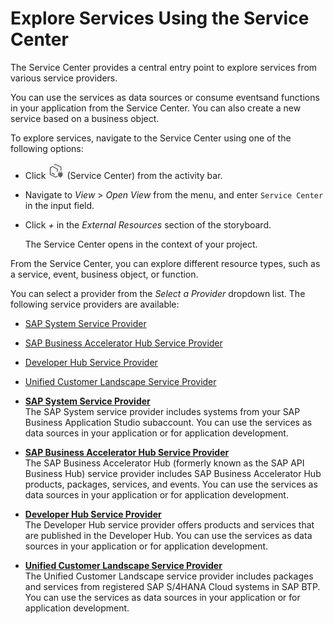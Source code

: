 <!-- loio1e8ec75c9c784b51a91c7370f269ff98 -->

# Explore Services Using the Service Center

The Service Center provides a central entry point to explore services from various service providers.

You can use the services as data sources or consume eventsand functions in your application from the Service Center. You can also create a new service based on a business object.

To explore services, navigate to the Service Center using one of the following options:

-   Click ![Service Center icon](images/Service_Center_icon_5410954.png) \(Service Center\) from the activity bar.
-   Navigate to *View* \> *Open View* from the menu, and enter `Service Center` in the input field.
-   Click *\+* in the *External Resources* section of the storyboard.

    The Service Center opens in the context of your project.


From the Service Center, you can explore different resource types, such as a service, event, business object, or function.

You can select a provider from the *Select a Provider* dropdown list. The following service providers are available:

-   [SAP System Service Provider](sap-system-service-provider-892114c.md)
-   [SAP Business Accelerator Hub Service Provider](sap-business-accelerator-hub-service-provider-1a2f306.md)
-   [Developer Hub Service Provider](developer-hub-service-provider-328519b.md)
-   [Unified Customer Landscape Service Provider](unified-customer-landscape-service-provider-830adeb.md)

-   **[SAP System Service Provider](sap-system-service-provider-892114c.md "The SAP System service provider includes systems from your SAP Business Application
                            Studio subaccount. You can use
		the services as data sources in your application or for application development.")**  
The SAP System service provider includes systems from your SAP Business Application Studio subaccount. You can use the services as data sources in your application or for application development.
-   **[SAP Business Accelerator Hub Service Provider](sap-business-accelerator-hub-service-provider-1a2f306.md "The SAP Business Accelerator
                            Hub
		(formerly known as the SAP API Business Hub) service provider includes SAP Business Accelerator
                            Hub products, packages,
		services, and events. You can use the services as data sources in your application or for
		application development.")**  
The SAP Business Accelerator Hub \(formerly known as the SAP API Business Hub\) service provider includes SAP Business Accelerator Hub products, packages, services, and events. You can use the services as data sources in your application or for application development.
-   **[Developer Hub Service Provider](developer-hub-service-provider-328519b.md "The Developer Hub service
		provider offers products and services that are published in the Developer Hub. You can use the
		services as data sources in your application or for application development.")**  
The Developer Hub service provider offers products and services that are published in the Developer Hub. You can use the services as data sources in your application or for application development.
-   **[Unified Customer Landscape Service Provider](unified-customer-landscape-service-provider-830adeb.md "The Unified Customer Landscape service provider includes packages and services from
		registered SAP S/4HANA Cloud systems in SAP BTP. You can use the services as
		data sources in your application or for application development.")**  
The Unified Customer Landscape service provider includes packages and services from registered SAP S/4HANA Cloud systems in SAP BTP. You can use the services as data sources in your application or for application development.

